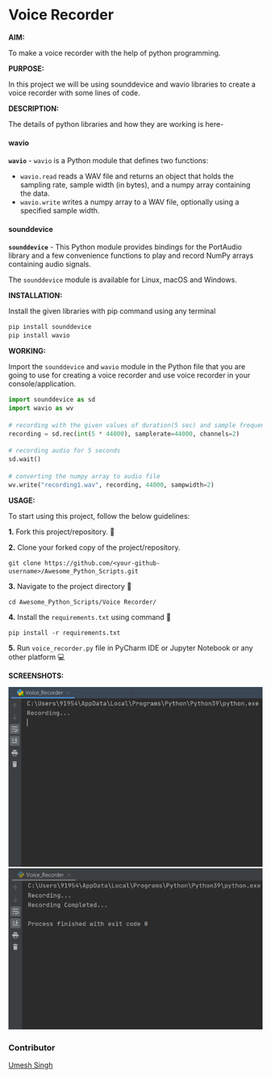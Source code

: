 # Voice Recorder

**AIM:** 

To make a voice recorder with the help of python programming.

**PURPOSE:** 

In this project we will be using sounddevice and wavio libraries to create a voice recorder with some lines of code. 

**DESCRIPTION:**

The details of python libraries and how they are working is here-    

#### wavio

**`wavio`** - `wavio` is a Python module that defines two functions:

- `wavio.read` reads a WAV file and returns an object that holds the sampling rate, sample width (in bytes), and a numpy array containing the data.
- `wavio.write` writes a numpy array to a WAV file, optionally using a specified sample width.

#### sounddevice

**`sounddevice`** - This Python module provides bindings for the PortAudio library and a few convenience functions to play and record NumPy arrays containing audio signals.

The `sounddevice` module is available for Linux, macOS and Windows.

**INSTALLATION:**

Install the given libraries with pip command using any terminal
```python
pip install sounddevice
pip install wavio
```

**WORKING:**

Import the `sounddevice` and `wavio` module in the Python file that you are going to use for creating a voice recorder and use voice recorder in your console/application.

```python
import sounddevice as sd
import wavio as wv

# recording with the given values of duration(5 sec) and sample frequency(44000)
recording = sd.rec(int(5 * 44000), samplerate=44000, channels=2)
  
# recording audio for 5 seconds
sd.wait()
    
# converting the numpy array to audio file
wv.write("recording1.wav", recording, 44000, sampwidth=2)
```

**USAGE:**

To start using this project, follow the below guidelines: 

**1.**  Fork this project/repository. 🍴

**2.**  Clone your forked copy of the project/repository.

```
git clone https://github.com/<your-github-username>/Awesome_Python_Scripts.git
```

**3.** Navigate to the project directory :file_folder: 

```
cd Awesome_Python_Scripts/Voice Recorder/
```

**4.** Install the `requirements.txt` using command 🔧

```
pip install -r requirements.txt
```

**5.** Run `voice_recorder.py` file in PyCharm IDE or Jupyter Notebook or any other platform 💻

**SCREENSHOTS:**
<div align="center">

<img src="../Voice%20Recorder/Images/voice_recorder0.png">

<img src="../Voice%20Recorder/Images/voice_recorder1.png">
</div>

### Contributor

<a href="https://github.com/Umesh-01">Umesh Singh</a>
